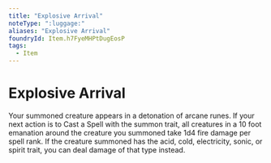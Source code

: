 ```yaml
---
title: "Explosive Arrival"
noteType: ":luggage:"
aliases: "Explosive Arrival"
foundryId: Item.h7FyeMHPtDugEosP
tags:
  - Item
---
```


# Explosive Arrival

Your summoned creature appears in a detonation of arcane runes. If your next action is to Cast a Spell with the summon trait, all creatures in a 10 foot emanation around the creature you summoned take 1d4 fire damage per spell rank. If the creature summoned has the acid, cold, electricity, sonic, or spirit trait, you can deal damage of that type instead.
